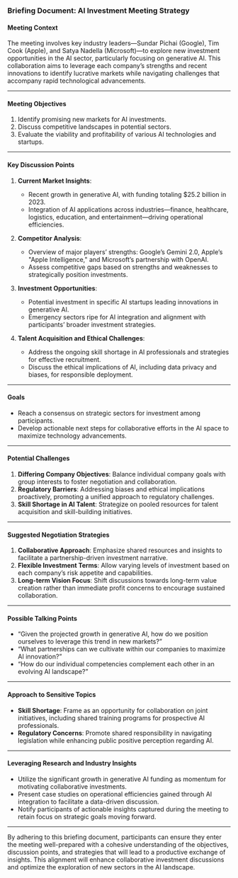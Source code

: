 ### Briefing Document: AI Investment Meeting Strategy

#### Meeting Context
The meeting involves key industry leaders—Sundar Pichai (Google), Tim Cook (Apple), and Satya Nadella (Microsoft)—to explore new investment opportunities in the AI sector, particularly focusing on generative AI. This collaboration aims to leverage each company’s strengths and recent innovations to identify lucrative markets while navigating challenges that accompany rapid technological advancements.

---

#### Meeting Objectives
1. Identify promising new markets for AI investments.
2. Discuss competitive landscapes in potential sectors.
3. Evaluate the viability and profitability of various AI technologies and startups.

---

#### Key Discussion Points

1. **Current Market Insights**:
   - Recent growth in generative AI, with funding totaling $25.2 billion in 2023.
   - Integration of AI applications across industries—finance, healthcare, logistics, education, and entertainment—driving operational efficiencies.

2. **Competitor Analysis**:
   - Overview of major players’ strengths: Google’s Gemini 2.0, Apple’s "Apple Intelligence," and Microsoft’s partnership with OpenAI.
   - Assess competitive gaps based on strengths and weaknesses to strategically position investments.

3. **Investment Opportunities**:
   - Potential investment in specific AI startups leading innovations in generative AI.
   - Emergency sectors ripe for AI integration and alignment with participants’ broader investment strategies.

4. **Talent Acquisition and Ethical Challenges**:
   - Address the ongoing skill shortage in AI professionals and strategies for effective recruitment.
   - Discuss the ethical implications of AI, including data privacy and biases, for responsible deployment.

---

#### Goals
- Reach a consensus on strategic sectors for investment among participants.
- Develop actionable next steps for collaborative efforts in the AI space to maximize technology advancements.

---

#### Potential Challenges
1. **Differing Company Objectives**: Balance individual company goals with group interests to foster negotiation and collaboration.
2. **Regulatory Barriers**: Addressing biases and ethical implications proactively, promoting a unified approach to regulatory challenges.
3. **Skill Shortage in AI Talent**: Strategize on pooled resources for talent acquisition and skill-building initiatives.

---

#### Suggested Negotiation Strategies
1. **Collaborative Approach**: Emphasize shared resources and insights to facilitate a partnership-driven investment narrative.
2. **Flexible Investment Terms**: Allow varying levels of investment based on each company’s risk appetite and capabilities.
3. **Long-term Vision Focus**: Shift discussions towards long-term value creation rather than immediate profit concerns to encourage sustained collaboration.

---

#### Possible Talking Points
- “Given the projected growth in generative AI, how do we position ourselves to leverage this trend in new markets?”
- “What partnerships can we cultivate within our companies to maximize AI innovation?”
- “How do our individual competencies complement each other in an evolving AI landscape?”

---

#### Approach to Sensitive Topics
- **Skill Shortage**: Frame as an opportunity for collaboration on joint initiatives, including shared training programs for prospective AI professionals.
- **Regulatory Concerns**: Promote shared responsibility in navigating legislation while enhancing public positive perception regarding AI.

---

#### Leveraging Research and Industry Insights
- Utilize the significant growth in generative AI funding as momentum for motivating collaborative investments.
- Present case studies on operational efficiencies gained through AI integration to facilitate a data-driven discussion.
- Notify participants of actionable insights captured during the meeting to retain focus on strategic goals moving forward.

---

By adhering to this briefing document, participants can ensure they enter the meeting well-prepared with a cohesive understanding of the objectives, discussion points, and strategies that will lead to a productive exchange of insights. This alignment will enhance collaborative investment discussions and optimize the exploration of new sectors in the AI landscape.